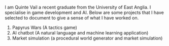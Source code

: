I am Quinte Vail a recent graduate from the University of East Anglia. I specialise in game development and AI. Below are some projects that I have selected to document to give a sense of what I have worked on.
1.	Papyrus Wars (A tactics game)
2.	AI chatbot (A natural language and machine learning application)
3.	Market simulation (a procedural world generator and market simulation)

<!--
**Quilver/Quilver** is a ✨ _special_ ✨ repository because its `README.md` (this file) appears on your GitHub profile.

Here are some ideas to get you started:

- 🔭 I’m currently working on ...
- 🌱 I’m currently learning ...
- 👯 I’m looking to collaborate on ...
- 🤔 I’m looking for help with ...
- 💬 Ask me about ...
- 📫 How to reach me: ...
- 😄 Pronouns: ...
- ⚡ Fun fact: ...
-->
